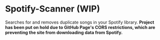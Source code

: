 # Spotify-Scanner (WIP)
Searches for and removes duplicate songs in your Spotify library. **Project has been put on hold due to GitHub Page's CORS restrictions, which are preventing the site from downloading data from Spotify.**